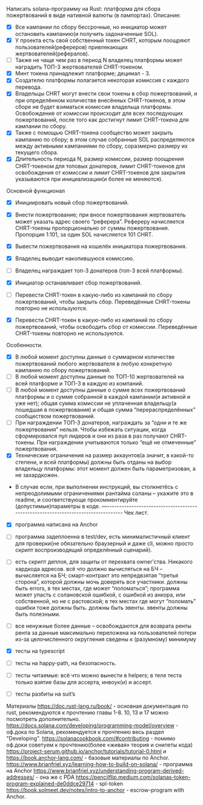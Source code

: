 Написать solana-программу на Rust: платформа для сбора пожертвований в виде нативной валюты (в лампортах). 
Описание:
- [x] Все кампании по сбору бессрочные, но инициатор может остановить кампанию(и получить задоначенные SOL).
- [x] У проекта есть свой собственный токен CHRT, которым поощряют пользователей(рефереров) привлекающих жертвователей(рефералов).
- [ ] Также не чаще чем раз в период N владелец платформы может наградить ТОП-3 жертвователей CHRT-токеном.
- [x] Минт токена принадлежит платформе; децимал - 3.
- [x] Создателю платформы полагается некоторая комиссия с каждого перевода.
- [x] Владельцы CHRT могут внести свои токены в сбор пожертвований, и при определённом количестве внесённых CHRT-токенов, в этом сборе не будет взиматься комиссия владельца платформы. Освобождение от комиссии происходит для всех последующих пожертвований, после того как достигнут лимит CHRT-токена для кампании по сбору.
- [x] Также с помощью CHRT-токена сообщество может закрыть кампанию по сбору; в этом случае собранные SOL распределяются между активными кампаниями по сбору, соразмерно размеру их текущего сбора.
- [x] Длительность периода N, размер комиссии, размер поощрения CHRT-токеном для топовых донатеров, лимит CHRT-токенов для освобождения от комиссии и лимит CHRT-токенов для закрытия указываются при инициализации(и более не меняются).
 
Основной функционал
- [x] Инициировать новый сбор пожертвований.
- [x] Внести пожертвование; при вносе пожертвования жертвователь может указать адрес своего “реферера”. Рефереру начисляется CHRT-токены пропорционально от суммы пожертвования. Пропорция 1:101, за один SOL начисляется 101 СHRT.
- [x] Вывести пожертвования на кошелёк инициатора пожертвования. 
- [x] Владелец выводит накопившуюся комиссию.
- [ ] Владелец награждает топ-3 донатеров (топ-3 всей платформы).
- [x] Инициатор останавливает сбор пожертвований.
- [ ] Перевести CHRT-токен в какую-либо из кампаний по сбору пожертвований, чтобы закрыть сбор. Переведённые CHRT-токены повторно не используются.
- [x] Перевести CHRT-токен в какую-либо из кампаний по сбору пожертвований, чтобы освободить сбор от комиссии. Переведённые CHRT-токены повторно не используются.




Особенности.
- [x] В любой момент доступны данные о суммарном количестве пожертвований любого жертвователя в любую конкретную кампанию по сбору пожертвований.
- [ ] В любой момент доступны данные по ТОП-10 жертвователей на всей платформе и ТОП-3 в каждую из компаний. 
- [ ] В любой момент доступны данные о сумме всех пожертвований платформы и о сумме собранной в каждой кампании(и активной и уже нет); общая сумма комиссии не уплаченная владельцу(а пошедшая в пожертвования) и общая сумма “перераспределённых” сообществом пожертвований.
- [ ] При награждении ТОП-3 донатеров, награждать за “одни и те же пожертвования” нельзя. Чтобы избежать ситуации, когда сформировался пул лидеров и они из раза в раз получают CHRT-токены. При награждении учитываются только “ещё не отмеченные” пожертвования.
- [x] Технические ограничения на размер аккаунтов(а значит, в какой-то степени, и всей платформы) должны быть отданы на выбор владельцу платформы: этот момент должен быть параметризован, а не захардкожен.
- В случае если, при выполнении инструкций, вы столкнетёсь с непреодолимыми ограничениями рантайма соланы – укажите это в readme, и соответствующе прокомментируйте (допустимые)параметры в коде.
—---------------------------------------------------------------------------------
Чек лист.
- [x] программа написана на Anchor
- [ ] программа задеплоенна в test/dev, есть минималистичный клиент для проверки(не обязательно браузерный и даже cli, можно просто скрипт воспроизводящий определённый сценарий).
- [ ] есть скрипт деплоя, для защиты от перехвата owner’ства. Никакого хардкода адресов.
всё что должно вычисляться на БЧ – вычисляется на БЧ; смарт-контракт это непредвзятая “третья сторона”, которой должны мочь доверять все участники. 
должны быть errors, в тех местах, где может “поломаться”; программа может упасть с солановской ошибкой, с ошибкой из анкора, или собственной, но не с растовской; в тех местах где могут “поломать” ошибки тоже должны быть.
должны быть эвенты. эвенты должны быть полезными.
- [ ] все ненужные более данные – освобождаются для возврата ренты
рента за данные максимально переложена на пользователей
потери из-за целочисленного округления сведены к (разумному) минимуму 
- [x] тесты на typescript
- [ ] тесты на happy-path, на безопасность.
- [ ] тесты читаемые: всё что можно вынести в helpers; в теле теста только взятие базы для ассерта, инвоук(и) и ассерт.
- [ ] тесты разбиты на suit’s


Материалы
https://doc.rust-lang.ru/book/ - основная документация по rust, рекомендуются к прочтению главы 1-8. 10, 13 и 17 можно посмотреть дополнительно.
https://docs.solana.com/developing/programming-model/overview - оф.дока по Solana, рекомендуется к прочтению весь раздел "Developing".
https://solanacookbook.com/#contributing - помимо оф.доки советуем к прочтению(более «живая» теория и снипеты кода)
https://project-serum.github.io/anchor/tutorials/tutorial-0.html и
https://book.anchor-lang.com/ - базовые материалы по Anchor.
https://www.brianfriel.xyz/learning-how-to-build-on-solana/ - программа на Anchor
https://www.brianfriel.xyz/understanding-program-derived-addresses/ - она же с PDA
https://pencilflip.medium.com/solanas-token-program-explained-de0ddce29714 - spl-token
https://book.solmeet.dev/notes/intro-to-anchor - escrow-program with Anchor.




